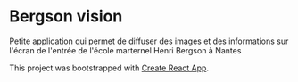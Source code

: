 # Bergson vision

Petite application qui permet de diffuser des images et des informations sur l'écran de l'entrée de l'école marternel Henri Bergson à Nantes

This project was bootstrapped with [Create React App](https://github.com/facebookincubator/create-react-app).
